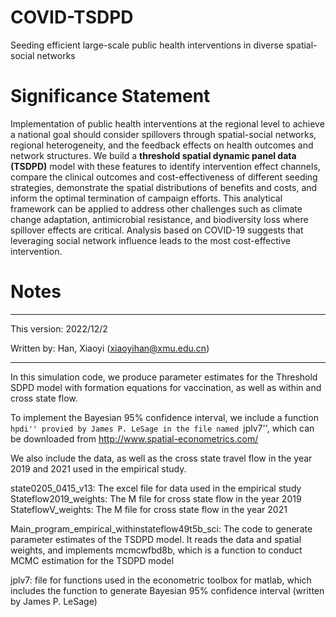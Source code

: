 # COVID-TSDPD
Seeding efficient large-scale public health interventions in diverse spatial-social networks

# Significance Statement
Implementation of public health interventions at the regional level to achieve a national goal should consider spillovers through spatial-social networks, regional heterogeneity, and the feedback effects on health outcomes and network structures. We build a **threshold spatial dynamic panel data (TSDPD)** model with these features to identify intervention effect channels, compare the clinical outcomes and cost-effectiveness of different seeding strategies, demonstrate the spatial distributions of benefits and costs, and inform the optimal termination of campaign efforts. This analytical framework can be applied to address other challenges such as climate change adaptation, antimicrobial resistance, and biodiversity loss where spillover effects are critical. Analysis based on COVID-19 suggests that leveraging social network influence leads to the most cost-effective intervention.

# Notes
******************************************************************************************************************
This version: 2022/12/2

Written by:
Han, Xiaoyi (xiaoyihan@xmu.edu.cn)

******************************************************************************************************************
In this simulation code, we produce parameter estimates for the Threshold SDPD model with formation equations for vaccination,
 as well as within and cross state flow.

To implement the Bayesian 95% confidence interval, we include a function ``hpdi'' provied by James P. LeSage in the file named ``jplv7'', 
which can be downloaded  from http://www.spatial-econometrics.com/

We also include the data, as well as the cross state travel flow in the year 2019 and 2021 used in the empirical study.

state0205_0415_v13:        The excel file for data used in the empirical study
Stateflow2019_weights:     The M file for cross state flow in the year 2019
StateflowV_weights:        The M file for cross state flow in the year 2021

Main_program_empirical_withinstateflow49t5b_sci:  The code to generate parameter estimates of the TSDPD model. It reads the data and spatial weights, and implements mcmcwfbd8b, which is a function to conduct MCMC estimation
for the TSDPD model


jplv7: file for functions used in the econometric toolbox for matlab, which includes the function to generate Bayesian 95% confidence interval (written by James P. LeSage)



